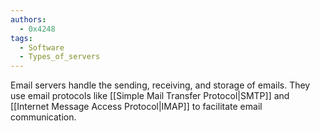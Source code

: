 ```yaml
---
authors: 
  - 0x4248
tags:
  - Software
  - Types_of_servers
---
```

Email servers handle the sending, receiving, and storage of emails. They use email protocols like [[Simple Mail Transfer Protocol|SMTP]] and [[Internet Message Access Protocol|IMAP]] to facilitate email communication.
